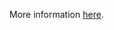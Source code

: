 More information [here](https://docs.prismacloud.io/en/enterprise-edition/policy-reference/ibm-policies/ibm-general-policies/bc-ibm-2-2).
